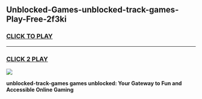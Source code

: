 
## Unblocked-Games-unblocked-track-games-Play-Free-2f3ki
<h3>
<a href="https://premium76.site?title=unblocked-track-games&ref=09A">CLICK TO PLAY</a></h3>
<hr>

<h3>
<a href="https://premium76.site?title=unblocked-track-games&ref=09A">CLICK 2 PLAY</a>
  
</h3>

<a href="https://premium76.site?title=unblocked-track-games&ref=09A"><img src="https://clearcache.store/games.png"></a>


**unblocked-track-games games unblocked: Your Gateway to Fun and Accessible Online Gaming**
